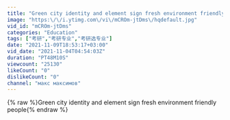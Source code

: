 ```yaml
---
title: "Green city identity and element sign fresh environment friendly people"
image: "https:\/\/i.ytimg.com\/vi\/mCROm-jtDms\/hqdefault.jpg"
vid_id: "mCROm-jtDms"
categories: "Education"
tags: ["考研","考研专业","考研选专业"]
date: "2021-11-09T18:53:17+03:00"
vid_date: "2021-11-04T04:54:03Z"
duration: "PT48M10S"
viewcount: "25130"
likeCount: "0"
dislikeCount: "0"
channel: "макс максимов"
---
```

{% raw %}Green city identity and element sign fresh environment friendly people{% endraw %}
